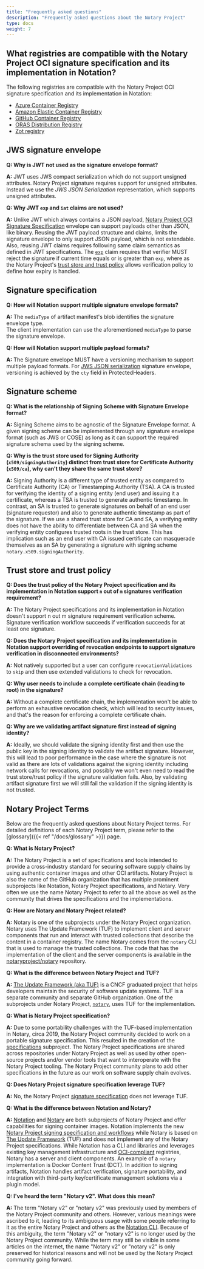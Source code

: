 ```yaml
---
title: "Frequently asked questions"
description: "Frequently asked questions about the Notary Project"
type: docs
weight: 7
---
```


## What registries are compatible with the Notary Project OCI signature specification and its implementation in Notation?

The following registries are compatible with the Notary Project OCI signature specification and its implementation in Notation:

- [Azure Container Registry](https://learn.microsoft.com/azure/container-registry/?wt.mc_id=azurelearn_inproduct_oss_notaryproject)
- [Amazon Elastic Container Registry](https://docs.aws.amazon.com/AmazonECR/latest/userguide/what-is-ecr.html)
- [GitHub Container Registry](https://docs.github.com/en/packages/working-with-a-github-packages-registry/working-with-the-container-registry)
- [ORAS Distribution Registry](https://github.com/oras-project/distribution/pkgs/container/registry/64589674?tag=v1.0.0-rc.4)
- [Zot registry](https://zotregistry.io/v1.4.3/)


## JWS signature envelope

**Q: Why is JWT not used as the signature envelope format?**

**A:** JWT uses JWS compact serialization which do not support unsigned attributes. Notary Project signature requires support for unsigned attributes. Instead we use the *JWS JSON Serialization* representation, which supports unsigned attributes.

**Q: Why JWT `exp` and `iat` claims are not used?**

**A:** Unlike JWT which always contains a JSON payload, [Notary Project OCI Signature Specification](https://github.com/notaryproject/notaryproject/blob/v1.0.0/specs/signature-specification.md) envelope can support payloads other than JSON, like binary. Reusing the JWT payload structure and claims, limits the signature envelope to only support JSON payload, which is not extendable. Also, reusing JWT claims requires following same claim semantics as defined in JWT specifications. The [`exp`](https://datatracker.ietf.org/doc/html/rfc7519#section-4.1.4) claim requires that verifier MUST reject the signature if current time equals or is greater than `exp`, where as the Notary Project's [trust store and trust policy](https://github.com/notaryproject/notaryproject/blob/v1.0.0/specs/trust-store-trust-policy.md) allows verification policy to define how expiry is handled.

## Signature specification

**Q: How will Notation support multiple signature envelope formats?**

**A:** The `mediaType` of artifact manifest's blob identifies the signature envelope type.  
The client implementation can use the aforementioned `mediaType` to parse the signature envelope.

**Q: How will Notation support multiple payload formats?**

**A:** The Signature envelope MUST have a versioning mechanism to support multiple payload formats.
For [JWS JSON serialization](https://github.com/notaryproject/specifications/blob/main/specs/signature-envelope-jws.md) signature envelope, versioning is achieved by the `cty` field in ProtectedHeaders.


## Signature scheme

**Q: What is the relationship of Signing Scheme with Signature Envelope format?**

**A:** Signing Scheme aims to be agnostic of the Signature Envelope format.
A given signing scheme can be implemented through any signature envelope format (such as JWS or COSE) as long as it can support the required signature schema used by the signing scheme.

**Q: Why is the trust store used for Signing Authority (`x509/signingAuthority`) distinct from trust store for Certificate Authority (`x509/ca`), why can’t they share the same trust store?**

**A:** Signing Authority is a different type of trusted entity as compared to Certificate Authority (CA) or Timestamping Authority (TSA).
A CA is trusted for verifying the identity of a signing entity (end user) and issuing it a certificate, whereas a TSA is trusted to generate authentic timestamp.
In contrast, an SA is trusted to generate signatures on behalf of an end user (signature requestor) and also to generate authentic timestamp as part of the signature.
If we use a shared trust store for CA and SA, a verifying entity does not have the ability to differentiate between CA and SA when the verifying entity configures trusted roots in the trust store.
This has implication such as an end user with CA issued certificate can masquerade themselves as an SA by generating a signature with signing scheme `notary.x509.signingAuthority`.

## Trust store and trust policy

**Q: Does the trust policy of the Notary Project specification and its implementation in Notation support `n` out of `m` signatures verification requirement?**

**A:** The Notary Project specifications and its implementation in Notation doesn't support n out m signature requirement verification scheme.
Signature verification workflow succeeds if verification succeeds for at least one signature.

**Q: Does the Notary Project specification and its implementation in Notation support overriding of revocation endpoints to support signature verification in disconnected environments?**

**A:** Not natively supported but a user can configure `revocationValidations` to `skip` and then use extended validations to check for revocation.

**Q: Why user needs to include a complete certificate chain (leading to root) in the signature?**

**A:** Without a complete certificate chain, the implementation won't be able to perform an exhaustive revocation check, which will lead to security issues, and that's the reason for enforcing a complete certificate chain.

**Q: Why are we validating artifact signature first instead of signing identity?**

**A:** Ideally, we should validate the signing identity first and then use the public key in the signing identity to validate the artifact signature.
However, this will lead to poor performance in the case where the signature is not valid as there are lots of validations against the signing identity including network calls for revocations, and possibly we won't even need to read the trust store/trust policy if the signature validation fails.
Also, by validating artifact signature first we will still fail the validation if the signing identity is not trusted.

## Notary Project Terms
Below are the frequently asked questions about Notary Project terms. For detailed definitions of each Notary Project term, please refer to the [glossary]({{< ref "/docs/glossary" >}}) page.

**Q: What is Notary Project?**

**A:** The Notary Project is a set of specifications and tools intended to provide a cross-industry standard for securing software supply chains by using authentic container images and other OCI artifacts. Notary Project is also the name of the GitHub organization that has multiple prominent subprojects like Notation, Notary Project specifications, and Notary. Very often we use the name Notary Project to refer to all the above as well as the community that drives the specifications and the implementations.

**Q: How are Notary and Notary Project related?**

**A:** Notary is one of the subprojects under the Notary Project organization. Notary uses The Update Framework (TUF) to implement client and server components that run and interact with trusted collections that describe the content in a container registry. The name Notary comes from the `notary` CLI that is used to manage the trusted collections. The code that has the implementation of the client and the server components is available in the [notaryproject/notary](https://github.com/notaryproject/notary) repository.

**Q: What is the difference between Notary Project and TUF?**

**A:** [The Update Framework (aka TUF)](https://github.com/theupdateframework) is a CNCF graduated project that helps developers maintain the security of software update systems. TUF is a separate community and separate GitHub organization. One of the subprojects under Notary Project, [`notary`](https://github.com/notaryproject/notary), uses TUF for the implementation. 

**Q: What is Notary Project specification?**

**A:** Due to some portability challenges with the TUF-based implementation in Notary, circa 2019, the Notary Project community decided to work on a portable signature specification. This resulted in the creation of the [specifications](https://github.com/notaryproject/specifications) subproject. The Notary Project specifications are shared across repositories under Notary Project as well as used by other open-source projects and/or vendor tools that want to interoperate with the Notary Project tooling. The Notary Project community plans to add other specifications in the future as our work on software supply chain evolves.

**Q: Does Notary Project signature specification leverage TUF?**

**A:** No, the Notary Project [signature specification](https://github.com/notaryproject/specifications/blob/v1.0.0/specs/signature-specification.md) does not leverage TUF.

**Q: What is the difference between Notation and Notary?**

**A:** [Notation](https://github.com/notaryproject/notation) and [Notary](https://github.com/notaryproject/notary) are both subprojects of Notary Project and offer capabilities for signing container images. Notation implements the new [Notary Project signing specification and workflows](https://github.com/notaryproject/specifications/) while Notary is based on [The Update Framework](https://theupdateframework.com) (TUF) and does not implement any of the Notary Project specifications. While Notation has a CLI and libraries and leverages existing key management infrastructure and [OCI-compliant](https://opencontainers.org/) registries, Notary has a server and client components. An example of a `notary` implementation is Docker Content Trust (DCT). In addition to signing artifacts, Notation handles artifact verification, signature portability, and integration with third-party key/certificate management solutions via a plugin model.

**Q: I've heard the term "Notary v2". What does this mean?**

**A:** The term "Notary v2" or "notary v2" was previously used by members of the Notary Project community and others. However, various meanings were ascribed to it, leading to its ambiguous usage with some people referring to it as the entire Notary Project and others as the [Notation CLI](https://github.com/notaryproject/notation). Because of this ambiguity, the term "Notary v2" or "notary v2" is no longer used by the Notary Project community. While the term may still be visible in some articles on the internet, the name "Notary v2" or "notary v2" is only preserved for historical reasons and will not be used by the Notary Project community going forward.